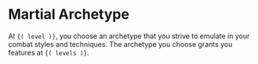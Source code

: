# Martial Archetype
At `{( level )}`, you choose an archetype that you strive to emulate in your combat styles and techniques.
The archetype you choose grants you features at `{( levels )}`.
